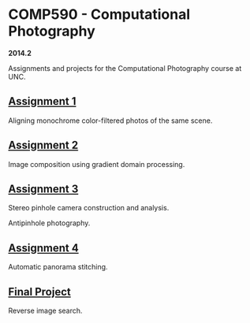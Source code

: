 # COMP590 - Computational Photography 

**2014.2**

Assignments and projects for the Computational Photography course at UNC.

## [Assignment 1](A1)

Aligning monochrome color-filtered photos of the same scene.

## [Assignment 2](A2)

Image composition using gradient domain processing.

## [Assignment 3](A3)

Stereo pinhole camera construction and analysis.

Antipinhole photography.

## [Assignment 4](A4)

Automatic panorama stitching.

## [Final Project](Final)

Reverse image search.
